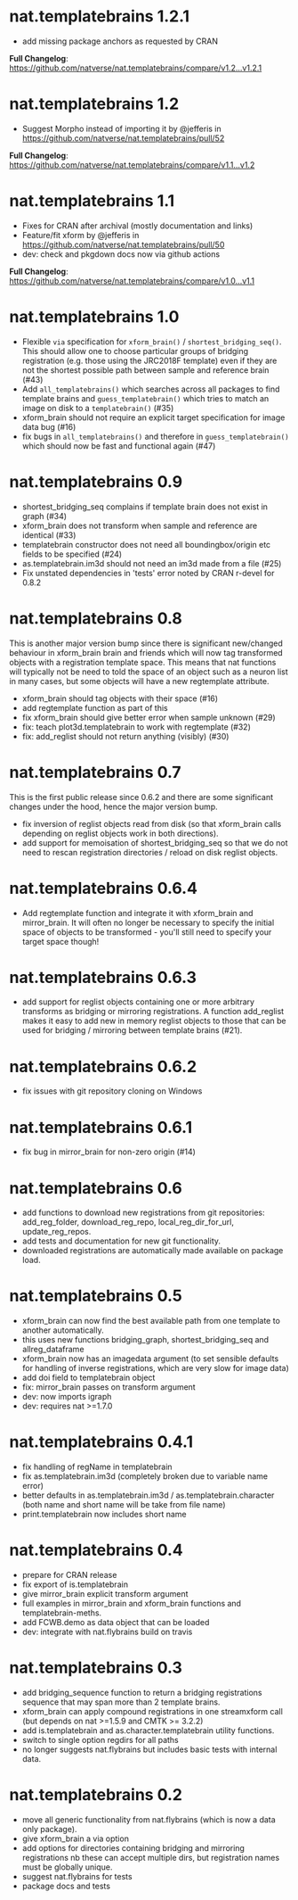 # nat.templatebrains 1.2.1
* add missing package anchors as requested by CRAN 

**Full Changelog**: https://github.com/natverse/nat.templatebrains/compare/v1.2...v1.2.1

# nat.templatebrains 1.2
* Suggest Morpho instead of importing it by @jefferis in https://github.com/natverse/nat.templatebrains/pull/52

**Full Changelog**: https://github.com/natverse/nat.templatebrains/compare/v1.1...v1.2

# nat.templatebrains 1.1

* Fixes for CRAN after archival (mostly documentation and links)
* Feature/fit xform by @jefferis in https://github.com/natverse/nat.templatebrains/pull/50
* dev: check and pkgdown docs now via github actions

**Full Changelog**: https://github.com/natverse/nat.templatebrains/compare/v1.0...v1.1

# nat.templatebrains 1.0

* Flexible `via` specification for `xform_brain()` / `shortest_bridging_seq()`.
  This should allow one to choose particular groups of bridging registration 
  (e.g. those using the JRC2018F template) even if they are not the shortest
  possible path between sample and reference brain (#43)
* Add `all_templatebrains()` which searches across all packages to find template
  brains and `guess_templatebrain()` which tries to match an image on disk to a
  `templatebrain()` (#35)
* xform_brain should not require an explicit target specification for image data
  bug (#16)
* fix bugs in `all_templatebrains()` and therefore in `guess_templatebrain()`
  which should now be fast and functional again (#47)

# nat.templatebrains 0.9

* shortest_bridging_seq complains if template brain does not exist in graph (#34)
* xform_brain does not transform when sample and reference are identical (#33)
* templatebrain constructor does not need all boundingbox/origin etc fields
  to be specified (#24)
* as.templatebrain.im3d should not need an im3d made from a file (#25)
* Fix unstated dependencies in 'tests' error noted by CRAN r-devel for 0.8.2

# nat.templatebrains 0.8

This is another major version bump since there is significant new/changed
behaviour in xform_brain brain and friends which will now tag transformed
objects with a registration template space. This means that nat functions will
typically not be need to told the space of an object such as a neuron list in
many cases, but some objects will have a new regtemplate attribute.

* xform_brain should tag objects with their space (#16)
* add regtemplate function as part of this
* fix xform_brain should give better error when sample unknown (#29)
* fix: teach plot3d.templatebrain to work with regtemplate (#32)
* fix: add_reglist should not return anything (visibly) (#30)

# nat.templatebrains 0.7

This is the first public release since 0.6.2 and there are some significant
changes under the hood, hence the major version bump.

* fix inversion of reglist objects read from disk (so that xform_brain calls
  depending on reglist objects work in both directions).
* add support for memoisation of shortest_bridging_seq so that we do not need to
  rescan registration directories / reload on disk reglist objects.

# nat.templatebrains 0.6.4

* Add regtemplate function and integrate it with xform_brain and mirror_brain.
  It will often no longer be necessary to specify the initial space of objects
  to be transformed - you'll still need to specify your target space though!

# nat.templatebrains 0.6.3

* add support for reglist objects containing one or more arbitrary transforms
  as bridging or mirroring registrations. A function add_reglist makes it easy
  to add new in memory reglist objects to those that can be used for bridging
  / mirroring between template brains (#21).

# nat.templatebrains 0.6.2

* fix issues with git repository cloning on Windows

# nat.templatebrains 0.6.1

* fix bug in mirror_brain for non-zero origin (#14)

# nat.templatebrains 0.6

* add functions to download new registrations from git repositories:
  add_reg_folder, download_reg_repo, local_reg_dir_for_url, update_reg_repos.
* add tests and documentation for new git functionality.
* downloaded registrations are automatically made available on package load.

# nat.templatebrains 0.5

* xform_brain can now find the best available path from one template to another
  automatically.
* this uses new functions bridging_graph, shortest_bridging_seq and
  allreg_dataframe
* xform_brain now has an imagedata argument (to set sensible defaults for
  handling of inverse registrations, which are very slow for image data)
* add doi field to templatebrain object
* fix: mirror_brain passes on transform argument
* dev: now imports igraph
* dev: requires nat >=1.7.0

# nat.templatebrains 0.4.1

* fix handling of regName in templatebrain
* fix as.templatebrain.im3d (completely broken due to variable name error)
* better defaults in as.templatebrain.im3d / as.templatebrain.character
  (both name and short name will be take from file name)
* print.templatebrain now includes short name

# nat.templatebrains 0.4

* prepare for CRAN release
* fix export of is.templatebrain
* give mirror_brain explicit transform argument
* full examples in mirror_brain and xform_brain functions and
  templatebrain-meths.
* add FCWB.demo as data object that can be loaded
* dev: integrate with nat.flybrains build on travis

# nat.templatebrains 0.3

* add bridging_sequence function to return a bridging registrations sequence
  that may span more than 2 template brains.
* xform_brain can apply compound registrations in one streamxform call
  (but depends on nat >=1.5.9 and CMTK >= 3.2.2)
* add is.templatebrain and as.character.templatebrain utility functions.
* switch to single option regdirs for all paths
* no longer suggests nat.flybrains but includes basic tests with internal data.

# nat.templatebrains 0.2

* move all generic functionality from nat.flybrains (which is now a data only
  package).
* give xform_brain a via option
* add options for directories containing bridging and mirroring registrations
  nb these can accept multiple dirs, but registration names must be globally
  unique.
* suggest nat.flybrains for tests
* package docs and tests
